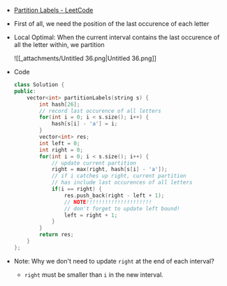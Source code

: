 - [Partition Labels - LeetCode](https://leetcode.com/problems/partition-labels/description/)
- First of all, we need the position of the last occurence of each letter
- Local Optimal: When the current interval contains the last occurence of all the letter within, we partition
    
    ![[_attachments/Untitled 36.png|Untitled 36.png]]
    
- Code
    
    ```C++
    class Solution {
    public:
        vector<int> partitionLabels(string s) {
            int hash[26];
            // record last occurence of all letters
            for(int i = 0; i < s.size(); i++) {
                hash[s[i] - 'a'] = i;
            }
            vector<int> res;
            int left = 0;
            int right = 0;
            for(int i = 0; i < s.size(); i++) {
                // update current partition
                right = max(right, hash[s[i] - 'a']);
                // if i catches up right, current partition
                // has include last occurences of all letters
                if(i == right) {
                    res.push_back(right - left + 1);
                    // NOTE!!!!!!!!!!!!!!!!!!!!!
                    // don't forget to update left bound!
                    left = right + 1;
                }
            }
            return res;
        }
    };
    ```

- Note: Why we don't need to update `right` at the end of each interval?
	- `right` must be smaller than `i` in the new interval. 
